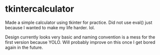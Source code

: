 # tkintercalculator
Made a simple calculator using tkinter for practice. Did not use eval() just because I wanted to make my life harder. lol. 

Design currently looks very basic and naming convention is a mess for the first version because YOLO. Will probably improve on this once I get bored again in the future.

